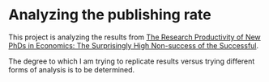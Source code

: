 # Analyzing the publishing rate

This project is analyzing the results from [The Research Productivity of New PhDs in Economics: The Surprisingly High Non-success of the Successful](https://www.aeaweb.org/articles?id=10.1257/jep.28.3.205). 

The degree to which I am trying to replicate results versus trying different forms of analysis is to be determined.
